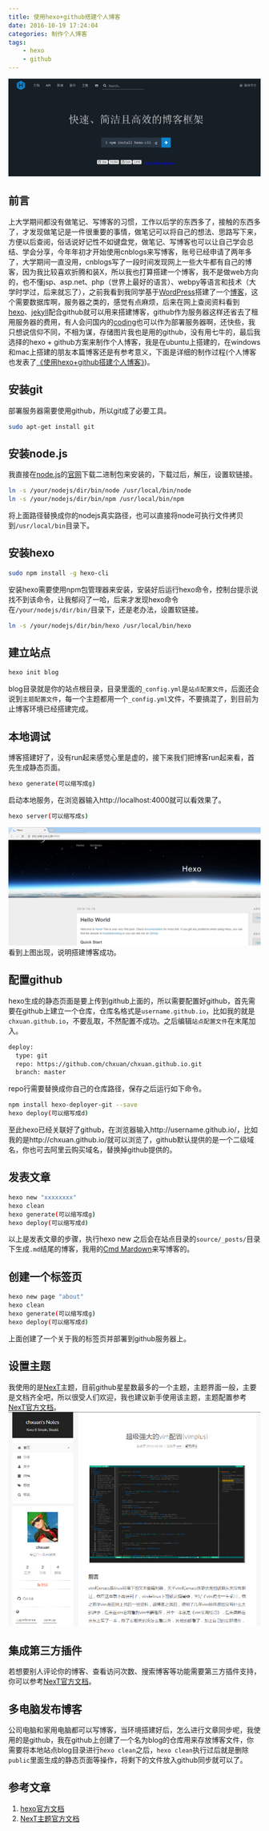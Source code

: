 ```yaml
---
title: 使用hexo+github搭建个人博客
date: 2016-10-19 17:24:04
categories: 制作个人博客
tags: 
    - hexo
    - github
---
```


![此处输入图片的描述][1]

前言
-----

上大学期间都没有做笔记、写博客的习惯，工作以后学的东西多了，接触的东西多了，才发现做笔记是一件很重要的事情，做笔记可以将自己的想法、思路写下来，方便以后查阅，俗话说好记性不如键盘党，做笔记、写博客也可以让自己学会总结、学会分享，今年年初才开始使用cnblogs来写博客，账号已经申请了两年多了，大学期间一直没用，cnblogs写了一段时间发现网上一些大牛都有自己的博客，因为我比较喜欢折腾和装X，所以我也打算搭建一个博客，我不是做web方向的，也不懂jsp、asp.net、php（世界上最好的语言）、webpy等语言和技术（大学时学过，后来就忘了），之前我看到我同学基于[WordPress][2]搭建了一个[博客][3]，这个需要数据库啊，服务器之类的，感觉有点麻烦，后来在网上查阅资料看到[hexo][4]、[jekyll][5]配合github就可以用来搭建博客，github作为服务器这样还省去了租用服务器的费用，有人会问国内的[coding][6]也可以作为部署服务器啊，还快些，我只想说信仰不同，不相为谋，存储图片我也是用的github，没有用七牛的，最后我选择的hexo + github方案来制作个人博客，我是在ubuntu上搭建的，在windows和mac上搭建的朋友本篇博客还是有参考意义，下面是详细的制作过程(个人博客也发表了[《使用hexo+github搭建个人博客》][7])。

<!--more-->

安装git
-----

部署服务器需要使用github，所以git成了必要工具。

```bash
sudo apt-get install git
```

安装node.js
-----

我直接在[node.js][8]的[官网][9]下载二进制包来安装的，下载过后，解压，设置软链接。

```bash
ln -s /your/nodejs/dir/bin/node /usr/local/bin/node
ln -s /your/nodejs/dir/bin/npm /usr/local/bin/npm
```

将上面路径替换成你的nodejs真实路径，也可以直接将node可执行文件拷贝到`/usr/local/bin`目录下。

安装hexo
-----

```bash
sudo npm install -g hexo-cli
```

安装hexo需要使用npm包管理器来安装，安装好后运行hexo命令，控制台提示说找不到该命令，让我郁闷了一哈，后来才发现hexo命令在`/your/nodejs/dir/bin/`目录下，还是老办法，设置软链接。

```bash
ln -s /your/nodejs/dir/bin/hexo /usr/local/bin/hexo
```

建立站点
-----

```bash
hexo init blog
```

blog目录就是你的站点根目录，目录里面的`_config.yml`是`站点配置文件`，后面还会说到`主题配置文件`，每一个主题都用一个`_config.yml`文件，不要搞混了，到目前为止博客环境已经搭建完成。

本地调试
-----

博客搭建好了，没有run起来感觉心里是虚的，接下来我们把博客run起来看，首先生成静态页面。

```bash
hexo generate(可以缩写成g)
```

启动本地服务，在浏览器输入http://localhost:4000就可以看效果了。

```bash
hexo server(可以缩写成s)
```

![此处输入图片的描述][10]
看到上图出现，说明搭建博客成功。

配置github
-----

hexo生成的静态页面是要上传到github上面的，所以需要配置好github，首先需要在github上建立一个仓库，仓库名格式是`username.github.io`，比如我的就是`chxuan.github.io`，不要乱取，不然配置不成功。之后编辑`站点配置文件`在末尾加入。

```bash
deploy:
  type: git
  repo: https://github.com/chxuan/chxuan.github.io.git
  branch: master
```

repo行需要替换成你自己的仓库路径，保存之后运行如下命令。

```bash
npm install hexo-deployer-git --save
hexo deploy(可以缩写成d)
```

至此hexo已经关联好了github，在浏览器输入http://username.github.io/，比如我的是http://chxuan.github.io/就可以浏览了，github默认提供的是一个二级域名，你也可去阿里云购买域名，替换掉github提供的。

发表文章
-----

```bash
hexo new "xxxxxxxx" 
hexo clean
hexo generate(可以缩写成g)
hexo deploy(可以缩写成d)
```

以上是发表文章的步骤，执行hexo new 之后会在站点目录的`source/_posts/`目录下生成`.md`结尾的博客，我用的[Cmd Mardown][11]来写博客的。

创建一个标签页
-----

```bash
hexo new page "about" 
hexo clean
hexo generate(可以缩写成g)
hexo deploy(可以缩写成d)
```

上面创建了一个关于我的标签页并部署到github服务器上。


设置主题
-----

我使用的是[NexT][12]主题，目前github星星数最多的一个主题，主题界面一般，主要是文档齐全吧，所以很受人们欢迎，我也建议新手使用该主题，主题配置参考[NexT官方文档][13]。
![此处输入图片的描述][14]

集成第三方插件
-----

若想要别人评论你的博客、查看访问次数、搜索博客等功能需要第三方插件支持，你可以参考[NexT官方文档][15]。

多电脑发布博客
-----

公司电脑和家用电脑都可以写博客，当环境搭建好后，怎么进行文章同步呢，我使用的是github，我在github上创建了一个名为blog的仓库用来存放博客文件，你需要将本地站点blog目录进行`hexo clean`之后，`hexo clean`执行过后就是删除`public`里面生成的静态页面等操作，将剩下的文件放入github同步就可以了。

参考文章
-----

 1. [hexo官方文档][16]
 2. [NexT主题官方文档][17]


  [1]: https://raw.githubusercontent.com/chxuan/images/master/blog/2016/10/hexo.png
  [2]: https://cn.wordpress.org/
  [3]: http://www.lampnick.com/
  [4]: https://hexo.io/zh-cn/
  [5]: http://jekyll.com.cn/
  [6]: https://coding.net/
  [7]: http://chengxuan.me/2016/10/19/%E4%BD%BF%E7%94%A8hexo+github%E6%90%AD%E5%BB%BA%E4%B8%AA%E4%BA%BA%E5%8D%9A%E5%AE%A2/
  [8]: http://nodejs.cn/
  [9]: http://nodejs.cn/
  [10]: https://raw.githubusercontent.com/chxuan/images/master/blog/2016/10/hexo2.png
  [11]: https://www.zybuluo.com/mdedito
  [12]: http://theme-next.iissnan.com/
  [13]: http://theme-next.iissnan.com/theme-settings.html
  [14]: https://raw.githubusercontent.com/chxuan/images/master/blog/2016/10/hexo3.png
  [15]: http://theme-next.iissnan.com/third-party-services.html
  [16]: https://hexo.io/zh-cn/docs/
  [17]: http://theme-next.iissnan.com/getting-started.html
